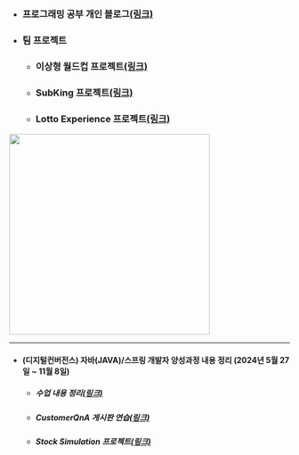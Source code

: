 - ### 프로그래밍 공부 개인 블로그[(링크)](https://inblog.ai/devleekangho/category/프로젝트)

- ### 팀 프로젝트
	- ### 이상형 월드컵 프로젝트[(링크)](https://github.com/LeeKangHo1/projectwc)
	- ### SubKing 프로젝트[(링크)](https://github.com/LeeKangHo1/SUBKINGproject)
	- ### Lotto Experience 프로젝트[(링크)](https://github.com/LeeKangHo1/lottoTeam3)
 <a href="https://github.com/LeeKangHo1">
  <img src="https://github-readme-stats.vercel.app/api?username=LeeKangHo1&locale=kr" width="360"/>
 </a>
 
---
- ####  (디지털컨버전스) 자바(JAVA)/스프링 개발자 양성과정 내용 정리 (2024년 5월 27일 ~ 11월 8일)
	- ##### 수업 내용 정리[(링크)](https://github.com/LeeKangHo1/My-Java-study)
  	- ##### CustomerQnA 게시판 연습[(링크)](https://github.com/LeeKangHo1/CustomerQnA)
	- ##### Stock Simulation 프로젝트[(링크)](https://github.com/LeeKangHo1/Magnificent_Architects)

